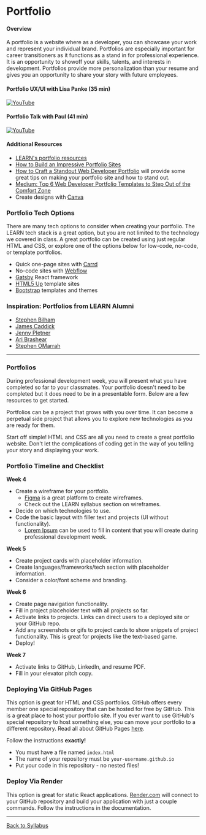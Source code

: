 # Portfolio

#### Overview

A portfolio is a website where as a developer, you can showcase your work and represent your individual brand. Portfolios are especially important for career transitioners as it functions as a stand in for professional experience. It is an opportunity to showoff your skills, talents, and interests in development. Portfolios provide more personalization than your resume and gives you an opportunity to share your story with future employees.

#### Portfolio UX/UI with Lisa Panke (35 min)

[![YouTube](http://img.youtube.com/vi/oR6ImBFu_-A/0.jpg)](https://www.youtube.com/watch?v=oR6ImBFu_-A)

#### Portfolio Talk with Paul (41 min)

[![YouTube](http://img.youtube.com/vi/rtJg3VKBvVo/0.jpg)](https://www.youtube.com/watch?v=rtJg3VKBvVo)

#### Additional Resources

- [LEARN's portfolio resources](https://docs.google.com/document/d/1_2BvaU30PKbmA1KIYHxGtY_VWUOH9-kuU8ra7keZ3Y8/edit)
- [How to Build an Impressive Portfolio Sites](https://docs.google.com/document/d/1G2r9gFyyHHsTjN-d4iDT1z_Sdx2V4bN8QwFVJbMbUlo/edit#heading=h.xhmwww301747)
- [How to Craft a Standout Web Developer Portfolio](https://docs.google.com/document/d/1A_8u1EsxaBQtL11TRmC4nGGECDlJJapVW7pdbYWRRVE/edit#heading=h.98zk7tzdwvrj) will provide some great tips on making your portfolio site and how to stand out.
- [Medium: Top 6 Web Developer Portfolio Templates to Step Out of the Comfort Zone](https://medium.com/javarevisited/top-6-web-developer-portfolio-templates-to-step-out-of-the-comfort-zone-b2d26de9cad4)
- Create designs with [Canva](https://www.canva.com/)

### Portfolio Tech Options

There are many tech options to consider when creating your portfolio. The LEARN tech stack is a great option, but you are not limited to the technology we covered in class. A great portfolio can be created using just regular HTML and CSS, or explore one of the options below for low-code, no-code, or template portfolios.

- Quick one-page sites with [Carrd](https://carrd.co/)
- No-code sites with [Webflow](https://webflow.com/)
- [Gatsby](https://www.gatsbyjs.com/) React framework
- [HTML5 Up](https://html5up.net/) template sites
- [Bootstrap](https://startbootstrap.com/themes) templates and themes

### Inspiration: Portfolios from LEARN Alumni

- [Stephen Bilham](https://stephenbilham.github.io/Portfolio/)
- [James Caddick](https://jamescaddick-dev.netlify.app/)
- [Jenny Pletner](http://teampletner.com/)
- [Ari Brashear](http://www.aribrashear.com/)
- [Stephen OMarrah](https://somarrah.github.io/Portfolio/)

---

### Portfolios

During professional development week, you will present what you have completed so far to your classmates. Your portfolio doesn't need to be completed but it does need to be in a presentable form. Below are a few resources to get started.

Portfolios can be a project that grows with you over time. It can become a perpetual side project that allows you to explore new technologies as you are ready for them.

Start off simple! HTML and CSS are all you need to create a great portfolio website. Don't let the complications of coding get in the way of you telling your story and displaying your work.

### Portfolio Timeline and Checklist

**Week 4**

- Create a wireframe for your portfolio.
  - [Figma](https://www.figma.com) is a great platform to create wireframes.
  - Check out the LEARN syllabus section on wireframes.
- Decide on which technologies to use.
- Code the basic layout with filler text and projects (UI without functionality).
  - [Lorem Ipsum](https://loremipsum.io/) can be used to fill in content that you will create during professional development week.

**Week 5**

- Create project cards with placeholder information.
- Create languages/frameworks/tech section with placeholder information.
- Consider a color/font scheme and branding.

**Week 6**

- Create page navigation functionality.
- Fill in project placeholder text with all projects so far.
- Activate links to projects. Links can direct users to a deployed site or your GitHub repo.
- Add any screenshots or gifs to project cards to show snippets of project functionality. This is great for projects like the text-based game.
- Deploy!

**Week 7**

- Activate links to GitHub, LinkedIn, and resume PDF.
- Fill in your elevator pitch copy.

### Deploying Via GitHub Pages

This option is great for HTML and CSS portfolios. GitHub offers every member one special repository that can be hosted for free by GitHub. This is a great place to host your portfolio site. If you ever want to use GitHub's special repository to host something else, you can move your portfolio to a different repository. Read all about GitHub Pages [here](https://pages.github.com).

Follow the instructions **exactly!**

- You must have a file named `index.html`
- The name of your repository must be `your-username.github.io`
- Put your code in this repository - no nested files!

### Deploy Via Render

This option is great for static React applications. [Render.com](https://render.com/docs/deploy-create-react-app) will connect to your GitHub repository and build your application with just a couple commands. Follow the instructions in the documentation.

---

[Back to Syllabus](../README.md#unit-seven-professional-development)
